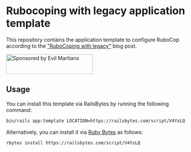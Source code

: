 # Rubocoping with legacy application template

This repository contains the application template to configure RuboCop according to the ["RuboCoping with legacy"][the-post] blog post.

<a href="https://evilmartians.com/?utm_source=anyway_config">
<img src="https://evilmartians.com/badges/sponsored-by-evil-martians.svg" alt="Sponsored by Evil Martians" width="236" height="54"></a>

## Usage

You can install this template via RailsBytes by running the following command:

```sh
bin/rails app:template LOCATION=https://railsbytes.com/script/V4YsLQ
```

Alternatively, you can install it via [Ruby Bytes][] as follows:

```sh
rbytes install https://railsbytes.com/script/V4YsLQ
```

[Ruby Bytes]: https://github.com/palkan/rbytes
[the-post]: https://evilmartians.com/chronicles/rubocoping-with-legacy-bring-your-ruby-code-up-to-standard
